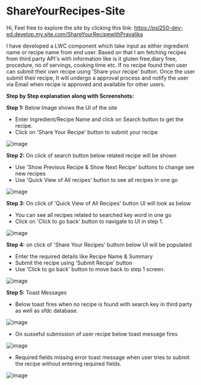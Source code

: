 # ShareYourRecipes-Site
Hi,
Feel free to explore the site by clicking this link: 	https://psl250-dev-ed.develop.my.site.com/ShareYourRecipewithPravalika

I have developed a LWC component which take input as either ingredient name or recipe name from end user.
Based on that I am fetching recipes from third party API's with information like is it gluten free,diary free, procedure, no of servings, cooking time etc.
If no recipe found then user can submit their own recipe using 'Share your recipe' button.
Once the user submit their recipe, It will undergo a approval process and notify the user via Email when recipe is approved and available for other users.

<b>Step by Step explanation along with Screenshots:</b>

<b>Step 1:</b> Below Image shows the UI of the site
    
  * Enter Ingredient/Recipe Name and click on Search button to get the recipe.
  * Click on 'Share Your Recipe' button to submit your recipe
    
![image](https://github.com/user-attachments/assets/7bb6ae15-3cf5-4059-9cc6-20edfda35789)

<b>Step 2:</b> On click of search button below related recipe will be shown
    
  * Use 'Show Previous Recipe & Show Next Recipe' buttons to change see new recipes
  * Use 'Quick View of All recipes' button to see all recipes in one go
    
![image](https://github.com/user-attachments/assets/2043422c-ad62-4bc2-ae5f-e8fa95787ece)

<b>Step 3:</b> On click of 'Quick View of All Recipes' button UI will look as below 
  
  * You can see all recipes related to searched key word in one go
  * Click on 'Click to go back' button to navigate to UI in step 1.

![image](https://github.com/user-attachments/assets/28944dc6-c14c-4dd2-b1a0-ac556c822c9f)

<b>Step 4:</b> on click of 'Share Your Recipes' buttom below UI will be populated

  * Enter the required details like Recipe Name & Summary
  * Submit the recipe using 'Submit Recipe' button
  * Use 'Click to go back' button to move back to step 1 screen.
    
![image](https://github.com/user-attachments/assets/248a40de-b553-41ee-be4c-5f65594bc8bc)

  <b>Step 5:</b> Toast Messages
  * Below toast fires when no recipe is found with search key in third party as well as sfdc database.
 
![image](https://github.com/user-attachments/assets/2f1730a3-f26e-465e-b90b-4173c2a0ae5e)

 * On susseful submission of user recipe below toast message fires
   
![image](https://github.com/user-attachments/assets/49fe7816-7243-48a0-8169-c0aeabb77128)

 * Required fields missing error toast message when user tries to submit the recipe without entering required fields.

![image](https://github.com/user-attachments/assets/01d436ed-3ace-4fdf-9a34-669e4c2acd83)




